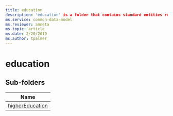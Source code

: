 ```yaml
---
title: education
description: 'education' is a folder that contains standard entities related to the Common Data Model.
ms.service: common-data-model
ms.reviewer: anneta
ms.topic: article
ms.date: 2/20/2019
ms.author: tpalmer
---
```


# education


## Sub-folders

|Name|
|---|
|[higherEducation](higherEducation/overview.md)|




